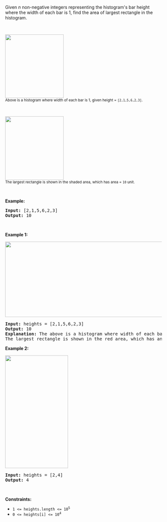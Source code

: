 <div><p>Given <em>n</em> non-negative integers representing the histogram's bar height where the width of each bar is 1, find the area of largest rectangle in the histogram.</p>

<p>&nbsp;</p>

<p><img src="https://assets.leetcode.com/uploads/2018/10/12/histogram.png" style="width: 188px; height: 204px;"><br>
<small>Above is a histogram where width of each bar is 1, given height = <code>[2,1,5,6,2,3]</code>.</small></p>

<p>&nbsp;</p>

<p><img src="https://assets.leetcode.com/uploads/2018/10/12/histogram_area.png" style="width: 188px; height: 204px;"><br>
<small>The largest rectangle is shown in the shaded area, which has area = <code>10</code> unit.</small></p>

<p>&nbsp;</p>

<p><strong>Example:</strong></p>

<pre><strong>Input:</strong> [2,1,5,6,2,3]
<strong>Output:</strong> 10
</pre>

<p>&nbsp;</p>
<p><strong>Example 1:</strong></p>
<img alt="" src="https://assets.leetcode.com/uploads/2021/01/04/histogram.jpg" style="width: 522px; height: 242px;">
<pre><strong>Input:</strong> heights = [2,1,5,6,2,3]
<strong>Output:</strong> 10
<strong>Explanation:</strong> The above is a histogram where width of each bar is 1.
The largest rectangle is shown in the red area, which has an area = 10 units.
</pre>

<p><strong>Example 2:</strong></p>
<img alt="" src="https://assets.leetcode.com/uploads/2021/01/04/histogram-1.jpg" style="width: 202px; height: 362px;">
<pre><strong>Input:</strong> heights = [2,4]
<strong>Output:</strong> 4
</pre>

<p>&nbsp;</p>
<p><strong>Constraints:</strong></p>

<ul>
	<li><code>1 &lt;= heights.length &lt;= 10<sup>5</sup></code></li>
	<li><code>0 &lt;= heights[i] &lt;= 10<sup>4</sup></code></li>
</ul>
</div>